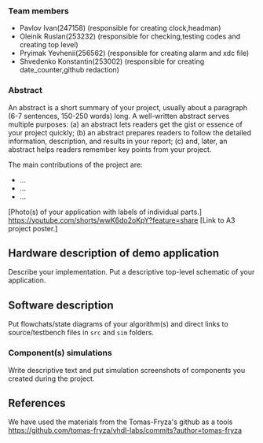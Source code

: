 ### Team members

* Pavlov Ivan(247158) (responsible for creating clock,headman)
* Oleinik Ruslan(253232) (responsible for checking,testing codes and creating top level)
* Pryimak Yevhenii(256562) (responsible for creating alarm and xdc file)
* Shvedenko Konstantin(253002) (responsible for creating date_counter,github redaction)

### Abstract

An abstract is a short summary of your project, usually about a paragraph (6-7 sentences, 150-250 words) long. A well-written abstract serves multiple purposes: (a) an abstract lets readers get the gist or essence of your project quickly; (b) an abstract prepares readers to follow the detailed information, description, and results in your report; (c) and, later, an abstract helps readers remember key points from your project.

The main contributions of the project are:

* ...
* ...
* ...

[Photo(s) of your application with labels of individual parts.]
https://youtube.com/shorts/wwK6do2oKpY?feature=share
[Link to A3 project poster.]

## Hardware description of demo application

Describe your implementation. Put a descriptive top-level schematic of your application.

## Software description

Put flowchats/state diagrams of your algorithm(s) and direct links to source/testbench files in `src` and `sim` folders.

### Component(s) simulations

Write descriptive text and put simulation screenshots of components you created during the project.

## References
We have used the materials from the Tomas-Fryza's github as a tools
https://github.com/tomas-fryza/vhdl-labs/commits?author=tomas-fryza
